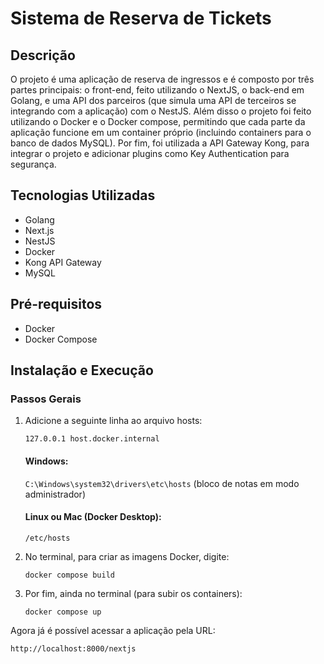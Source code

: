 # Sistema de Reserva de Tickets

## Descrição

O projeto é uma aplicação de reserva de ingressos e é composto por três partes principais: o front-end, feito utilizando o NextJS, o back-end em Golang, e uma API dos parceiros (que simula uma API de terceiros
se integrando com a aplicação) com o NestJS. Além disso o projeto foi feito utilizando o Docker e o Docker compose, permitindo que cada parte da aplicação funcione em um container próprio (incluindo containers para o banco de dados MySQL). Por fim, foi
utilizada a API Gateway Kong, para integrar o projeto e adicionar plugins como Key Authentication para segurança.

## Tecnologias Utilizadas

- Golang
- Next.js
- NestJS
- Docker
- Kong API Gateway
- MySQL

## Pré-requisitos

- Docker
- Docker Compose

## Instalação e Execução

### Passos Gerais

1. Adicione a seguinte linha ao arquivo hosts:

   `127.0.0.1 host.docker.internal`

   #### Windows:

   ```C:\Windows\system32\drivers\etc\hosts``` (bloco de notas em modo administrador)

   #### Linux ou Mac (Docker Desktop):

   ```/etc/hosts```

2. No terminal, para criar as imagens Docker, digite:

       docker compose build

3. Por fim, ainda no terminal (para subir os containers):

       docker compose up

Agora já é possível acessar a aplicação pela URL:

`http://localhost:8000/nextjs`
